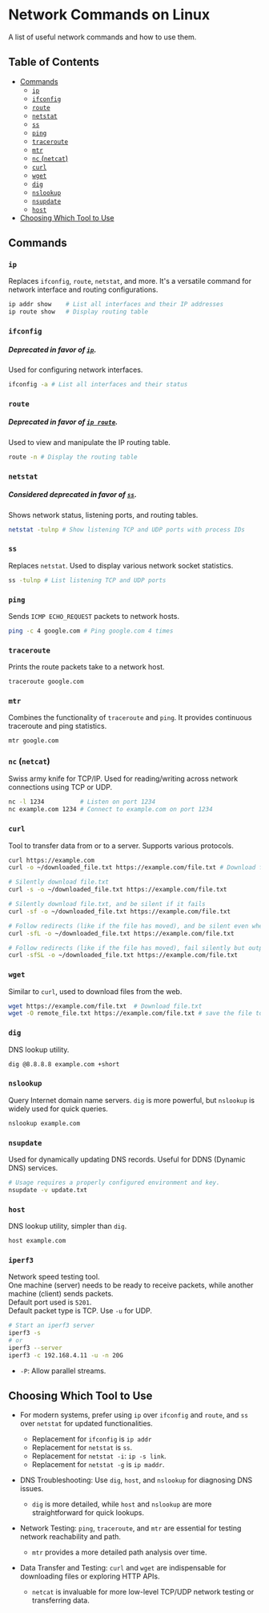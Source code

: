 

# Network Commands on Linux


A list of useful network commands and how to use them.


## Table of Contents
* [Commands](#commands) 
    * [`ip`](#ip) 
    * [`ifconfig`](#ifconfig) 
    * [`route`](#route) 
    * [`netstat`](#netstat) 
    * [`ss`](#ss) 
    * [`ping`](#ping) 
    * [`traceroute`](#traceroute) 
    * [`mtr`](#mtr) 
    * [`nc` (`netcat`)](#nc-netcat) 
    * [`curl`](#curl) 
    * [`wget`](#wget) 
    * [`dig`](#dig) 
    * [`nslookup`](#nslookup) 
    * [`nsupdate`](#nsupdate) 
    * [`host`](#host) 
* [Choosing Which Tool to Use](#choosing-which-tool-to-use) 



## Commands

### `ip`
Replaces `ifconfig`, `route`, `netstat`, and more.
It's a versatile command for network interface and routing configurations.
```bash
ip addr show    # List all interfaces and their IP addresses
ip route show   # Display routing table
```


### `ifconfig`
##### Deprecated in favor of [`ip`](#ip).
Used for configuring network interfaces.
```bash
ifconfig -a # List all interfaces and their status
```


### `route`
##### Deprecated in favor of [`ip route`](#ip).
Used to view and manipulate the IP routing table.
```bash
route -n # Display the routing table
```


### `netstat`
##### Considered deprecated in favor of [`ss`](#ss).
Shows network status, listening ports, and routing tables.
```bash
netstat -tulnp # Show listening TCP and UDP ports with process IDs
```


### `ss`
Replaces `netstat`.
Used to display various network socket statistics.
```bash
ss -tulnp # List listening TCP and UDP ports
```


### `ping`
Sends `ICMP ECHO_REQUEST` packets to network hosts.
```bash
ping -c 4 google.com # Ping google.com 4 times
```


### `traceroute`
Prints the route packets take to a network host.
```bash
traceroute google.com
```


### `mtr`
Combines the functionality of `traceroute` and `ping`. It provides continuous traceroute and ping statistics.
```bash
mtr google.com
```


### `nc` (`netcat`)
Swiss army knife for TCP/IP.
Used for reading/writing across network connections using TCP or UDP.
```bash
nc -l 1234          # Listen on port 1234
nc example.com 1234 # Connect to example.com on port 1234
```


### `curl`
Tool to transfer data from or to a server. Supports various protocols.
```bash
curl https://example.com
curl -o ~/downloaded_file.txt https://example.com/file.txt # Download file.txt

# Silently download file.txt
curl -s -o ~/downloaded_file.txt https://example.com/file.txt 

# Silently download file.txt, and be silent if it fails
curl -sf -o ~/downloaded_file.txt https://example.com/file.txt 

# Follow redirects (like if the file has moved), and be silent even when it fails
curl -sfL -o ~/downloaded_file.txt https://example.com/file.txt 

# Follow redirects (like if the file has moved), fail silently but output error messages if it fails
curl -sfSL -o ~/downloaded_file.txt https://example.com/file.txt 
```


### `wget`
Similar to `curl`, used to download files from the web.
```bash
wget https://example.com/file.txt  # Download file.txt
wget -O remote_file.txt https://example.com/file.txt # save the file to remote_file.txt
```


### `dig`
DNS lookup utility.
```bash
dig @8.8.8.8 example.com +short
```


### `nslookup`
Query Internet domain name servers.
`dig` is more powerful, but `nslookup` is widely used for quick queries.
```bash
nslookup example.com
```


### `nsupdate`
Used for dynamically updating DNS records.
Useful for DDNS (Dynamic DNS) services.
```bash
# Usage requires a properly configured environment and key.
nsupdate -v update.txt
```


### `host`
DNS lookup utility, simpler than `dig`.
```bash
host example.com
```


### `iperf3`
Network speed testing tool.  
One machine (server) needs to be ready to receive packets, while another machine (client) sends packets.  
Default port used is `5201`.  
Default packet type is TCP. Use `-u` for UDP.  
```bash
# Start an iperf3 server
iperf3 -s
# or
iperf3 --server
iperf3 -c 192.168.4.11 -u -n 20G
```

* `-P`: Allow parallel streams.  

## Choosing Which Tool to Use

* For modern systems, prefer using `ip` over `ifconfig` and `route`,
  and `ss` over `netstat` for updated functionalities.
    * Replacement for `ifconfig` is `ip addr`
    * Replacement for `netstat` is `ss`.  
    * Replacement for `netstat -i`: `ip -s link`.
    * Replacement for `netstat -g` is `ip maddr`.

* DNS Troubleshooting: Use `dig`, `host`, and `nslookup` for diagnosing DNS 
  issues.  
    * `dig` is more detailed, while `host` and `nslookup` are more straightforward for 
      quick lookups.

* Network Testing: `ping`, `traceroute`, and `mtr` are essential for testing network 
  reachability and path.  
    * `mtr` provides a more detailed path analysis over time.

* Data Transfer and Testing: `curl` and `wget` are indispensable for downloading 
  files or exploring HTTP APIs.  
    * `netcat` is invaluable for more low-level TCP/UDP network testing or transferring data.



